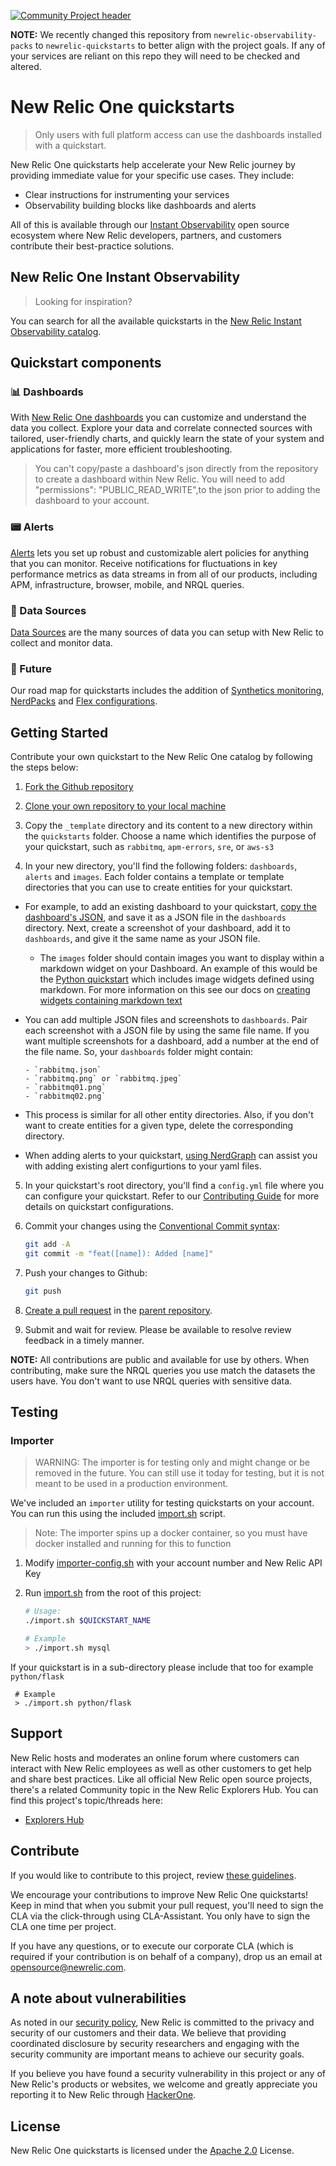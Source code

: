 [![Community Project header](https://github.com/newrelic/opensource-website/raw/master/src/images/categories/Community_Project.png)](https://opensource.newrelic.com/oss-category/#community-project)

**NOTE:** We recently changed this repository from `newrelic-observability-packs` to `newrelic-quickstarts` to better align with the project goals. If any of your services are reliant on this repo they will need to be checked and altered.

# New Relic One quickstarts

> Only users with full platform access can use the dashboards installed with a quickstart.

New Relic One quickstarts help accelerate your New Relic journey by providing immediate value for your specific use cases. They include:

- Clear instructions for instrumenting your services
- Observability building blocks like dashboards and alerts

All of this is available through our [Instant Observability](https://developer.newrelic.com/instant-observability) open source ecosystem where New Relic developers, partners, and customers contribute their best-practice solutions.

## New Relic One Instant Observability

> Looking for inspiration?

You can search for all the available quickstarts in the [New Relic Instant Observability catalog](https://developer.newrelic.com/instant-observability).

## Quickstart components

### 📊 Dashboards

With [New Relic One dashboards](https://docs.newrelic.com/docs/query-your-data/explore-query-data/dashboards/introduction-dashboards/) you can customize and understand the data you collect. Explore your data and correlate connected sources with tailored, user-friendly charts, and quickly learn the state of your system and applications for faster, more efficient troubleshooting.

> You can't copy/paste a dashboard's json directly from the repository to create a dashboard within New Relic. You will need to add "permissions": "PUBLIC_READ_WRITE",to the json prior to adding the dashboard to your account.

### 📟 Alerts

[Alerts](https://docs.newrelic.com/docs/alerts-applied-intelligence/new-relic-alerts/learn-alerts/introduction-alerts/) lets you set up robust and customizable alert policies for anything that you can monitor. Receive notifications for fluctuations in key performance metrics as data streams in from all of our products, including APM, infrastructure, browser, mobile, and NRQL queries.

### 💽 Data Sources

[Data Sources](https://developer.newrelic.com/collect-data/collect-data-from-any-source/) are the many sources of data you can setup with New Relic to collect and monitor data.

### 🔮 Future

Our road map for quickstarts includes the addition of [Synthetics monitoring](https://docs.newrelic.com/docs/synthetics/synthetic-monitoring/getting-started/get-started-synthetic-monitoring/), [NerdPacks](https://developer.newrelic.com/build-apps/) and [Flex configurations](https://docs.newrelic.com/docs/integrations/host-integrations/host-integrations-list/flex-integration-tool-build-your-own-integration/).

## Getting Started

Contribute your own quickstart to the New Relic One catalog by following the steps below:

1. [Fork the Github repository](https://help.github.com/en/github/getting-started-with-github/fork-a-repo#fork-an-example-repository)

2. [Clone your own repository to your local machine](https://help.github.com/en/github/creating-cloning-and-archiving-repositories/cloning-a-repository)

3. Copy the `_template` directory and its content to a new directory within the `quickstarts` folder. Choose a name which identifies the purpose of your quickstart, such as `rabbitmq`, `apm-errors`, `sre`, or `aws-s3`

4. In your new directory, you'll find the following folders: `dashboards`, `alerts` and `images`. Each folder contains a template or template directories that you can use to create entities for your quickstart.

- For example, to add an existing dashboard to your quickstart, [copy the dashboard's JSON](https://docs.newrelic.com/docs/query-your-data/explore-query-data/dashboards/manage-your-dashboard/#dash-json), and save it as a JSON file in the `dashboards` directory. Next, create a screenshot of your dashboard, add it to `dashboards`, and give it the same name as your JSON file.
  - The `images` folder should contain images you want to display within a markdown widget on your Dashboard. An example of this would be the [Python quickstart](https://github.com/newrelic/newrelic-quickstarts/blob/main/quickstarts/python/python/dashboards/python.png) which includes image widgets defined using markdown. For more information on this see our docs on [creating widgets containing markdown text](https://docs.newrelic.com/docs/query-your-data/explore-query-data/dashboards/manage-your-dashboard/#markdown)

- You can add multiple JSON files and screenshots to `dashboards`. Pair each screenshot with a JSON file by using the same file name. If you want multiple screenshots for a dashboard, add a number at the end of the file name. So, your `dashboards` folder might contain:

      - `rabbitmq.json`
      - `rabbitmq.png` or `rabbitmq.jpeg`
      - `rabbitmq01.png`
      - `rabbitmq02.png`

- This process is similar for all other entity directories. Also, if you don't want to create entities for a given type, delete the corresponding directory.

- When adding alerts to your quickstart, [using NerdGraph](https://developer.newrelic.com/contribute-to-quickstarts/query-alerts-for-quickstart/) can assist you with adding existing alert configurtions to your yaml files.

5. In your quickstart's root directory, you'll find a `config.yml` file where you can configure your quickstart. Refer to our [Contributing Guide](./CONTRIBUTING.md) for more details on quickstart configurations.

2. Commit your changes using the [Conventional Commit syntax](./CONTRIBUTING.md#using-conventional-commits):

    ```sh
    git add -A
    git commit -m "feat([name]): Added [name]"
    ```

3. Push your changes to Github:

    ```sh
    git push
    ```

4. [Create a pull request](https://help.github.com/en/github/collaborating-with-issues-and-pull-requests/creating-a-pull-request) in the [parent repository](https://github.com/newrelic/newrelic-quickstarts/compare?expand=1).

5. Submit and wait for review. Please be available to resolve review feedback in a timely manner.

**NOTE:** All contributions are public and available for use by others. When contributing, make sure the NRQL queries you use match the datasets the users have. You don't want to use NRQL queries with sensitive data. 

## Testing

### Importer

> WARNING: The importer is for testing only and might change or be removed in the future. You can still use it today for testing, but it is not meant to be used in a production environment.

We've included an `importer` utility for testing quickstarts on your account. You can run this using the included [import.sh](./import.sh) script.

> Note: The importer spins up a docker container, so you must have docker installed and running for this to function

1. Modify [importer-config.sh](./importer-config.sh) with your account number and New Relic API Key
2. Run [import.sh](./import.sh) from the root of this project:

   ```bash
   # Usage:
   ./import.sh $QUICKSTART_NAME

   # Example
   > ./import.sh mysql
   ```
If your quickstart is in a sub-directory please include that too for example `python/flask`
  ```
   # Example
   > ./import.sh python/flask
   ```
## Support

New Relic hosts and moderates an online forum where customers can interact with New Relic employees as well as other customers to get help and share best practices. Like all official New Relic open source projects, there's a related Community topic in the New Relic Explorers Hub. You can find this project's topic/threads here:

- [Explorers Hub](https://discuss.newrelic.com/t/new-relic-one-quickstarts/161980)

## Contribute

If you would like to contribute to this project, review [these guidelines](./CONTRIBUTING.md).

We encourage your contributions to improve New Relic One quickstarts! Keep in mind that when you submit your pull request, you'll need to sign the CLA via the click-through using CLA-Assistant. You only have to sign the CLA one time per project.

If you have any questions, or to execute our corporate CLA (which is required if your contribution is on behalf of a company), drop us an email at opensource@newrelic.com.

## A note about vulnerabilities

As noted in our [security policy](../../security/policy), New Relic is committed to the privacy and security of our customers and their data. We believe that providing coordinated disclosure by security researchers and engaging with the security community are important means to achieve our security goals.

If you believe you have found a security vulnerability in this project or any of New Relic's products or websites, we welcome and greatly appreciate you reporting it to New Relic through [HackerOne](https://hackerone.com/newrelic).

## License

New Relic One quickstarts is licensed under the [Apache 2.0](http://apache.org/licenses/LICENSE-2.0.txt) License.

